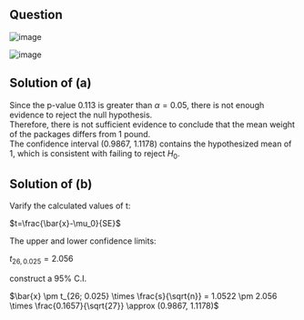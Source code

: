 ## Question

![image](https://github.com/user-attachments/assets/fa60da4b-43d3-469c-b0dc-2453defef8b2)

![image](https://github.com/user-attachments/assets/0b0c140b-cddb-4687-b24e-be2e5abf3bed)

## Solution of (a)
Since the p-value 0.113 is greater than $\alpha = 0.05$, there is not enough evidence to reject the null hypothesis.  
Therefore, there is not sufficient evidence to conclude that the mean weight of the packages differs from 1 pound.  
The confidence interval (0.9867, 1.1178) contains the hypothesized mean of 1, which is consistent with failing to reject $H_0$.

## Solution of (b)
Varify the calculated values of t:

$t=\frac{\bar{x}-\mu_0}{SE}$

The upper and lower confidence limits:

$t_{26, 0.025} = 2.056$  

construct a 95% C.I.  

$\bar{x} \pm t_{26; 0.025} \times \frac{s}{\sqrt{n}} = 1.0522 \pm 2.056 \times \frac{0.1657}{\sqrt{27}} \approx (0.9867, 1.1178)$  
